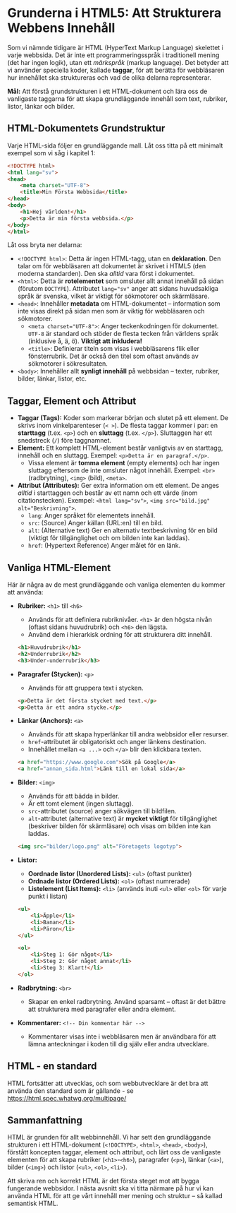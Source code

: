 # Grunderna i HTML5: Att Strukturera Webbens Innehåll

Som vi nämnde tidigare är HTML (HyperText Markup Language) skelettet i varje webbsida. Det är inte ett programmeringsspråk i traditionell mening (det har ingen logik), utan ett *märkspråk* (markup language). Det betyder att vi använder speciella koder, kallade **taggar**, för att berätta för webbläsaren hur innehållet ska struktureras och vad de olika delarna representerar.

**Mål:** Att förstå grundstrukturen i ett HTML-dokument och lära oss de vanligaste taggarna för att skapa grundläggande innehåll som text, rubriker, listor, länkar och bilder.

## HTML-Dokumentets Grundstruktur

Varje HTML-sida följer en grundläggande mall. Låt oss titta på ett minimalt exempel som vi såg i kapitel 1:

```html
<!DOCTYPE html>
<html lang="sv">
<head>
    <meta charset="UTF-8">
    <title>Min Första Webbsida</title>
</head>
<body>
    <h1>Hej världen!</h1>
    <p>Detta är min första webbsida.</p>
</body>
</html>
```

Låt oss bryta ner delarna:

*   `<!DOCTYPE html>`: Detta är ingen HTML-tagg, utan en **deklaration**. Den talar om för webbläsaren att dokumentet är skrivet i HTML5 (den moderna standarden). Den ska *alltid* vara först i dokumentet.
*   `<html>`: Detta är **rotelementet** som omsluter allt annat innehåll på sidan (förutom `DOCTYPE`). Attributet `lang="sv"` anger att sidans huvudsakliga språk är svenska, vilket är viktigt för sökmotorer och skärmläsare.
*   `<head>`: Innehåller **metadata** om HTML-dokumentet – information som inte visas direkt på sidan men som är viktig för webbläsaren och sökmotorer.
    *   `<meta charset="UTF-8">`: Anger teckenkodningen för dokumentet. `UTF-8` är standard och stöder de flesta tecken från världens språk (inklusive å, ä, ö). **Viktigt att inkludera!**
    *   `<title>`: Definierar titeln som visas i webbläsarens flik eller fönsterrubrik. Det är också den titel som oftast används av sökmotorer i sökresultaten.
*   `<body>`: Innehåller allt **synligt innehåll** på webbsidan – texter, rubriker, bilder, länkar, listor, etc.

## Taggar, Element och Attribut

*   **Taggar (Tags):** Koder som markerar början och slutet på ett element. De skrivs inom vinkelparenteser (`< >`). De flesta taggar kommer i par: en **starttagg** (t.ex. `<p>`) och en **sluttagg** (t.ex. `</p>`). Sluttaggen har ett snedstreck (`/`) före taggnamnet.
*   **Element:** Ett komplett HTML-element består vanligtvis av en starttagg, innehåll och en sluttagg. Exempel: `<p>Detta är en paragraf.</p>`.
    *   Vissa element är **tomma element** (empty elements) och har ingen sluttagg eftersom de inte omsluter något innehåll. Exempel: `<br>` (radbrytning), `<img>` (bild), `<meta>`.
*   **Attribut (Attributes):** Ger extra information om ett element. De anges *alltid* i starttaggen och består av ett namn och ett värde (inom citationstecken). Exempel: `<html lang="sv">`, `<img src="bild.jpg" alt="Beskrivning">`.
    *   `lang`: Anger språket för elementets innehåll.
    *   `src`: (Source) Anger källan (URL:en) till en bild.
    *   `alt`: (Alternative text) Ger en alternativ textbeskrivning för en bild (viktigt för tillgänglighet och om bilden inte kan laddas).
    *   `href`: (Hypertext Reference) Anger målet för en länk.

## Vanliga HTML-Element

Här är några av de mest grundläggande och vanliga elementen du kommer att använda:

*   **Rubriker:** `<h1>` till `<h6>`
    *   Används för att definiera rubriknivåer. `<h1>` är den högsta nivån (oftast sidans huvudrubrik) och `<h6>` den lägsta.
    *   Använd dem i hierarkisk ordning för att strukturera ditt innehåll.
    ```html
    <h1>Huvudrubrik</h1>
    <h2>Underrubrik</h2>
    <h3>Under-underrubrik</h3>
    ```

*   **Paragrafer (Stycken):** `<p>`
    *   Används för att gruppera text i stycken.
    ```html
    <p>Detta är det första stycket med text.</p>
    <p>Detta är ett andra stycke.</p>
    ```

*   **Länkar (Anchors):** `<a>`
    *   Används för att skapa hyperlänkar till andra webbsidor eller resurser.
    *   `href`-attributet är obligatoriskt och anger länkens destination.
    *   Innehållet mellan `<a ...>` och `</a>` blir den klickbara texten.
    ```html
    <a href="https://www.google.com">Sök på Google</a>
    <a href="annan_sida.html">Länk till en lokal sida</a>
    ```

*   **Bilder:** `<img>`
    *   Används för att bädda in bilder.
    *   Är ett tomt element (ingen sluttagg).
    *   `src`-attributet (source) anger sökvägen till bildfilen.
    *   `alt`-attributet (alternative text) är **mycket viktigt** för tillgänglighet (beskriver bilden för skärmläsare) och visas om bilden inte kan laddas.
    ```html
    <img src="bilder/logo.png" alt="Företagets logotyp">
    ```

*   **Listor:**
    *   **Oordnade listor (Unordered Lists):** `<ul>` (oftast punkter)
    *   **Ordnade listor (Ordered Lists):** `<ol>` (oftast numrerade)
    *   **Listelement (List Items):** `<li>` (används inuti `<ul>` eller `<ol>` för varje punkt i listan)
    ```html
    <ul>
        <li>Äpple</li>
        <li>Banan</li>
        <li>Päron</li>
    </ul>

    <ol>
        <li>Steg 1: Gör något</li>
        <li>Steg 2: Gör något annat</li>
        <li>Steg 3: Klart!</li>
    </ol>
    ```

*   **Radbrytning:** `<br>`
    *   Skapar en enkel radbrytning. Använd sparsamt – oftast är det bättre att strukturera med paragrafer eller andra element.

*   **Kommentarer:** `<!-- Din kommentar här -->`
    *   Kommentarer visas inte i webbläsaren men är användbara för att lämna anteckningar i koden till dig själv eller andra utvecklare.


## HTML - en standard

HTML fortsätter att utvecklas, och som webbutvecklare är det bra att använda den standard som är gällande - se <a href="https://html.spec.whatwg.org/multipage/" target="_blank">https://html.spec.whatwg.org/multipage/</a>


## Sammanfattning

HTML är grunden för allt webbinnehåll. Vi har sett den grundläggande strukturen i ett HTML-dokument (`<!DOCTYPE>`, `<html>`, `<head>`, `<body>`), förstått koncepten taggar, element och attribut, och lärt oss de vanligaste elementen för att skapa rubriker (`<h1>`-`<h6>`), paragrafer (`<p>`), länkar (`<a>`), bilder (`<img>`) och listor (`<ul>`, `<ol>`, `<li>`).

Att skriva ren och korrekt HTML är det första steget mot att bygga fungerande webbsidor. I nästa avsnitt ska vi titta närmare på hur vi kan använda HTML för att ge vårt innehåll mer mening och struktur – så kallad semantisk HTML.
